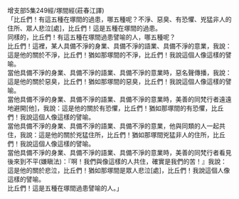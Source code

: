 增支部5集249經/塚間經(莊春江譯)  
「比丘們！有這五種在塚間的過患，哪五種呢？不淨、惡臭、有恐懼、兇猛非人的住所、眾人悲泣[處]，比丘們！這是五種在塚間的過患。  
同樣的，比丘們！有這五種在塚間過患譬喻的人，哪五種呢？  
比丘們！這裡，某人具備不淨的身業、具備不淨的語業、具備不淨的意業，我說：這是他的關於不淨，比丘們！猶如那塚間的不淨，比丘們！我說這個人像這樣的譬喻。  
當他具備不淨的身業、具備不淨的語業、具備不淨的意業時，惡名聲傳播，我說：這是他的關於惡臭，比丘們！猶如那塚間的惡臭，比丘們！我說這個人像這樣的譬喻。  
當他具備不淨的身業、具備不淨的語業、具備不淨的意業時，美善的同梵行者遠遠地避開[他]，我說：這是他的關於有恐懼，比丘們！猶如那塚間的有恐懼，比丘們！我說這個人像這樣的譬喻。  
當他具備不淨的身業、具備不淨的語業、具備不淨的意業，他與同類的人一起共住，我說：這是他的關於兇猛住所，比丘們！猶如那塚間兇猛非人的住所，比丘們！我說這個人像這樣的譬喻。  
當他具備不淨的身業、具備不淨的語業、具備不淨的意業時，美善的同梵行者看見後來到不平(嫌瞋法)：『啊！我們與像這樣的人共住，確實是我們的苦！』我說：這是他的關於悲泣，比丘們！猶如那塚間是眾人悲泣[處]，比丘們！我說這個人像這樣的譬喻。  
比丘們！這是五種在塚間過患譬喻的人。」  
  
  
